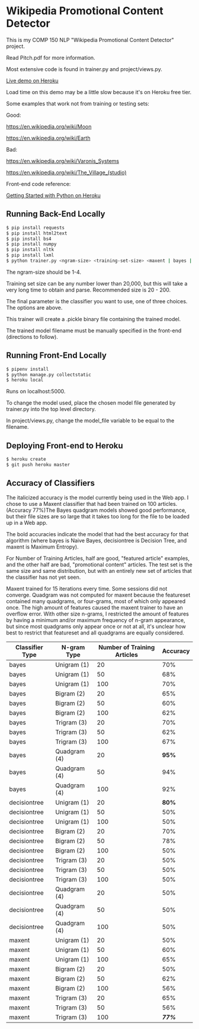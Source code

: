 # Wikipedia Promotional Content Detector

This is my COMP 150 NLP "Wikipedia Promotional Content Detector" project.

Read Pitch.pdf for more information.

Most extensive code is found in trainer.py and project/views.py.

[Live demo on Heroku](https://wikipedia-content-detector.herokuapp.com/)

Load time on this demo may be a little slow because it's on Heroku free tier.

Some examples that work not from training or testing sets:

Good:

https://en.wikipedia.org/wiki/Moon

https://en.wikipedia.org/wiki/Earth

Bad:

https://en.wikipedia.org/wiki/Varonis_Systems

https://en.wikipedia.org/wiki/The_Village_(studio)

Front-end code reference:

[Getting Started with Python on Heroku](https://github.com/heroku/python-getting-started)

## Running Back-End Locally

```sh
$ pip install requests
$ pip install html2text
$ pip install bs4
$ pip install numpy
$ pip install nltk
$ pip install lxml
$ python trainer.py <ngram-size> <training-set-size> <maxent | bayes | decisiontree> 
```

The ngram-size should be 1-4.

Training set size can be any number lower than 20,000, but this will take a very long time to obtain and parse. Recommended size is 20 - 200.

The final parameter is the classifier you want to use, one of three choices. The options are above.

This trainer will create a .pickle binary file containing the trained model.

The trained model filename must be manually specified in the front-end (directions to follow).

## Running Front-End Locally

```sh
$ pipenv install
$ python manage.py collectstatic
$ heroku local
```

Runs on localhost:5000.

To change the model used, place the chosen model file generated by trainer.py into the top level directory.

In project/views.py, change the model_file variable to be equal to the filename.

## Deploying Front-end to Heroku

```sh
$ heroku create
$ git push heroku master
```

## Accuracy of Classifiers

The italicized accuracy is the model currently being used in the Web app. I chose to use a Maxent classifier that had been trained on 100 articles. (Accuracy 77%)The Bayes quadgram models showed good performance, but their file sizes are so large that it takes too long for the file to be loaded up in a Web app.

The bold accuracies indicate the model that had the best accuracy for that algorithm (where bayes is Naive Bayes, decisiontree is Decision Tree, and maxent is Maximum Entropy).

For Number of Training Articles, half are good, "featured article" examples, and the other half are bad, "promotional content" articles. The test set is the same size and same distribution, but with an entirely new set of articles that the classifier has not yet seen.

Maxent trained for 15 iterations every time. Some sessions did not converge.
Quadgram was not computed for maxent because the featureset contained many quadgrams, or four-grams, most of which only appeared once. The high amount of features caused the maxent trainer to have an overflow error. With other size n-grams, I restricted the amount of features by having a minimum and/or maximum frequency of n-gram appearance, but since most quadgrams only appear once or not at all, it's unclear how best to restrict that featureset and all quadgrams are equally considered.

| Classifier Type | N-gram Type | Number of Training Articles | Accuracy |
| --------------- | ----------- | --------------------------- | -------- |
| bayes 		  | Unigram (1) | 20						  |	70%		 |
| bayes 		  | Unigram (1) | 50						  |	68%		 |
| bayes 		  | Unigram (1) | 100						  |	70%		 |
| bayes			  | Bigram (2) | 20						  	  |	65%		 |
| bayes			  | Bigram (2) | 50						  	  |	60%		 |
| bayes			  | Bigram (2) | 100						  |	62%		 |
| bayes			  | Trigram (3) | 20						  |	70%		 |
| bayes			  | Trigram (3) | 50						  |	62%		 |
| bayes			  | Trigram (3) | 100						  |	67%		 |
| bayes	 		  | Quadgram (4) | 20						  |	**95%**  |
| bayes			  | Quadgram (4) | 50						  |	94%		 |
| bayes 		  | Quadgram (4) | 100						  |	92%	 |
| decisiontree 		  | Unigram (1) | 20					  |	**80%**	 |
| decisiontree 		  | Unigram (1) | 50					  |	50%		 |
| decisiontree 		  | Unigram (1) | 100					  |	50%		 |
| decisiontree 		  | Bigram (2) | 20						  |	70%		 |
| decisiontree 		  | Bigram (2) | 50						  |	78%		 |
| decisiontree 		  | Bigram (2) | 100				      |	50%		 |
| decisiontree 		  | Trigram (3) | 20					  |	50%		 |
| decisiontree 		  | Trigram (3) | 50					  |	50%		 |
| decisiontree 		  | Trigram (3) | 100				      |	50%		 |
| decisiontree 		  | Quadgram (4) | 20				      |	50%		 |
| decisiontree 		  | Quadgram (4) | 50					  | 50%	     |
| decisiontree 		  | Quadgram (4) | 100				      |	50%		 |
| maxent		  | Unigram (1) | 20						  |	50%		 |
| maxent		  | Unigram (1) | 50						  |	60%		 |
| maxent		  | Unigram (1) | 100						  |	65%		 |
| maxent		  | Bigram (2) | 20						  	  |	50%		 |
| maxent		  | Bigram (2) | 50						  	  |	62%		 |
| maxent		  | Bigram (2) | 100						  |	56%		 |
| maxent		  | Trigram (3) | 20						  |	65%		 |
| maxent		  | Trigram (3) | 50						  |	56%		 |
| maxent		  | Trigram (3) | 100						  |	***77%***	 |
